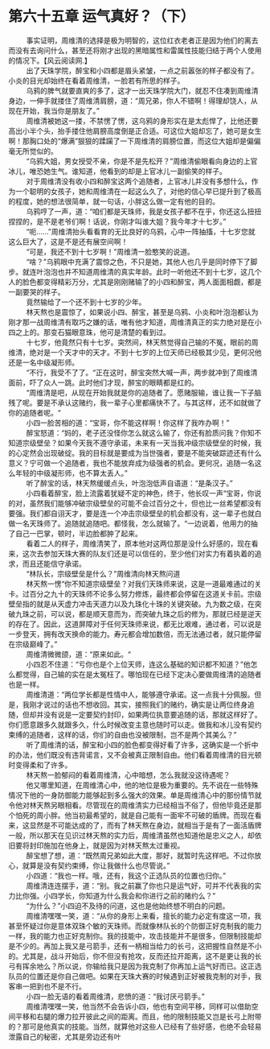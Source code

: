 <h1>第六十五章 运气真好？（下）</h1>
<div id="content">&nbsp&nbsp&nbsp&nbsp&nbsp&nbsp&nbsp&nbsp
 事实证明，周维清的选择是极为明智的，这位红衣老者正是因为他们的离去而没有去询问什么，甚至还将刚才出现的黑暗属性和雷属性技能归结于两个人使用的情况下。【风云阅读网.】
 <br/>&nbsp&nbsp&nbsp&nbsp&nbsp&nbsp&nbsp&nbsp
 出了天珠学院，醉宝和小四都是眉头紧皱，一点之前嚣张的样子都没有了。小炎的目光却始终在看着周维清，一脸若有所思的样子。
 <br/>&nbsp&nbsp&nbsp&nbsp&nbsp&nbsp&nbsp&nbsp
 乌鸦的脾气就要直爽的多了，这才一出天珠学院大门，就忍不住凑到周维清身边，一伸手就搂住了周维清肩膀，道：“周兄弟，你人不错啊！得理却饶人，从现在开始，我当你是朋友了。”
 <br/>&nbsp&nbsp&nbsp&nbsp&nbsp&nbsp&nbsp&nbsp
 周维清被她这一搂，不禁愣了愣，这乌鸦的身形实在是太彪悍了，比他还要高出小半个头，抬手搂住他肩膀高度倒是正合适。可这位大姐却忘了，她可是女生啊！那胸口处的“爆满”狠狠的蹂躏了一下周维清的肩膀位置，而这位大姐却是偏偏毫无所觉似的。
 <br/>&nbsp&nbsp&nbsp&nbsp&nbsp&nbsp&nbsp&nbsp
 “乌鸦大姐，男女授受不亲，你是不是先松开？”周维清偷眼看向身边的上官冰儿，唯恐她生气。谁知道，他看到的却是上官冰儿一副偷笑的样子。
 <br/>&nbsp&nbsp&nbsp&nbsp&nbsp&nbsp&nbsp&nbsp
 对于周维清没有收小四和醉宝这两个追随者，上官冰儿并没有多想什么，作为一个聪明的女孩子，她和周维清在一起这么久了，对他的信心早已提升到了极高的程度，她的想法很简单，就一句话，小胖这么做一定有他的目的。
 <br/>&nbsp&nbsp&nbsp&nbsp&nbsp&nbsp&nbsp&nbsp
 乌鸦哼了一声，道：“咱们都是天珠师，我是女孩子都不在乎，你还这么扭扭捏捏的，是不是老爷们啊！话说，你刚才叫谁大姐？我今年才十七岁。”
 <br/>&nbsp&nbsp&nbsp&nbsp&nbsp&nbsp&nbsp&nbsp
 “呃……”周维清抬头看看育的无比良好的乌鸦，心中一阵抽搐，十七岁您就这么巨大了，这是不是还有展空间啊！
 <br/>&nbsp&nbsp&nbsp&nbsp&nbsp&nbsp&nbsp&nbsp
 “可是，我还不到十七岁啊！”周维清一脸憨笑的说道。
 <br/>&nbsp&nbsp&nbsp&nbsp&nbsp&nbsp&nbsp&nbsp
 “啥？”乌鸦眼中充满了震惊之色，不只是她，其他人也几乎是同时停下了脚步。就连叶泡泡也并不知道周维清的真实年龄。此时一听他还不到十七岁，这几个人的脸色都变得精彩万分，尤其是刚刚赌输了的小四和醉宝，两人面面相觑，都是一副要哭的样子。
 <br/>&nbsp&nbsp&nbsp&nbsp&nbsp&nbsp&nbsp&nbsp
 竟然输给了一个还不到十七岁的少年。
 <br/>&nbsp&nbsp&nbsp&nbsp&nbsp&nbsp&nbsp&nbsp
 林天熬也是震惊了，如果说小四、醉宝，甚至是乌鸦、小炎和叶泡泡都认为刚才那一战周维清有取巧之嫌的话，唯有他才知道，周维清真正的实力绝对是在小四之上的。那变石猫眼意珠，他可是清楚的看到过。
 <br/>&nbsp&nbsp&nbsp&nbsp&nbsp&nbsp&nbsp&nbsp
 十七岁，他竟然只有十七岁。突然间，林天熬觉得自己输的不冤，眼前的周维清，绝对是一个天才中的天才。不到十七岁的上位天师已经极其少见，更何况他还是一名中级凝形师。
 <br/>&nbsp&nbsp&nbsp&nbsp&nbsp&nbsp&nbsp&nbsp
 “不行，我受不了了。“正在这时，醉宝突然大喊一声，两步就冲到了周维清面前，吓了众人一跳。此时他们才现，醉宝的眼睛都是红的。
 <br/>&nbsp&nbsp&nbsp&nbsp&nbsp&nbsp&nbsp&nbsp
 “周维清是吧，从现在开始我就是你的追随者了。愿赌服输，谁让我一下子脑残了呢。要是不承认这赌约，我一辈子心里都痛快不了。与其这样，还不如就做了你的追随者呢。“
 <br/>&nbsp&nbsp&nbsp&nbsp&nbsp&nbsp&nbsp&nbsp
 小四一脸苦相的道：“宝哥，你不能这样啊！你这样了我咋办啊！”
 <br/>&nbsp&nbsp&nbsp&nbsp&nbsp&nbsp&nbsp&nbsp
 醉宝怒道：“妈的，老子还没怪你怎么就这么输了，你还有脸质问我？你知不知道宗级壁垒？如果今天我不遵守承诺，未来有一天当我冲级宗级壁垒的时候，我的心定然会出现破绽。我的目标就是要成为当世强者，要是不能突破踪迹还有什么意义？宁可做一个追随者，我也不能放弃成为级强者的机会。更何况，追随一名这么年轻的中级凝形师，也不算太丢人。”
 <br/>&nbsp&nbsp&nbsp&nbsp&nbsp&nbsp&nbsp&nbsp
 听了醉宝的话，林天熬缓缓点头，叶泡泡低声自语道：“是条汉子。”
 <br/>&nbsp&nbsp&nbsp&nbsp&nbsp&nbsp&nbsp&nbsp
 小四看着醉宝，脸上流露着犹疑不定的神色，终于，他长叹一声“宝哥，你说的对，虽然我们能够冲破宗级壁垒的可能不会过百分之十，但也比一丝希望都没有要强。我们都自诩天才，要是连一个冲击宗级壁垒的机会都没有，这一辈子也就白做一名天珠师了。追随就追随吧。都怪我，怎么就输了。“一边说着，他用力的抽了自己一巴掌，顿时，半边脸都肿了起来。
 <br/>&nbsp&nbsp&nbsp&nbsp&nbsp&nbsp&nbsp&nbsp
 看着二人的样子，周维清笑了，原本他对这两位那是没什么好感的，现在看来，这次去参加天珠大赛的队友们还是可以信任的，至少他们对实力有着执着的追求，而且还能信守承诺。
 <br/>&nbsp&nbsp&nbsp&nbsp&nbsp&nbsp&nbsp&nbsp
 “林队长，宗级壁垒是什么？”周维清向林天熬问道
 <br/>&nbsp&nbsp&nbsp&nbsp&nbsp&nbsp&nbsp&nbsp
 林天熬一愣“你不知道宗级壁垒？对我们天珠师来说，这是一道最难通过的关卡。过百分之九十的天珠师不论多么努力修炼，最终都会停留在这道关卡前。宗级壁垒指的就是从天虚力冲击天道力以及九珠化十珠的关键突破。九为数之级，在突破九珠之前，可以说，都是顺天意而为，而突破九珠之后的修为，那就已经是逆天的存在了。因此，这道屏障对于任何天珠师来说，都无比艰难，通过者，可以说是一步登天，拥有改天换命的能力。寿元都会增加数倍，而无法通过者，就只能停留在宗级巅峰了。”
 <br/>&nbsp&nbsp&nbsp&nbsp&nbsp&nbsp&nbsp&nbsp
 周维清微微颌，道：“原来如此。“
 <br/>&nbsp&nbsp&nbsp&nbsp&nbsp&nbsp&nbsp&nbsp
 小四忍不住道：“亏你也是个上位天师，连这么基础的知识都不知道？”他怎么都觉得，自己输的实在是太冤枉了。哪怕现在已经下定决心要做周维清的追随者也是一样。
 <br/>&nbsp&nbsp&nbsp&nbsp&nbsp&nbsp&nbsp&nbsp
 周维清道：“两位学长都是性情中人，能够遵守承诺。这一点我十分佩服。但是，我刚才说过的话也不想收回。其实，接照我们的赌约，确实是让两位终身追随，但却并没有说是一定要契约封印，如果两位执意要追随的话，那就这样好了。你们愿意跟多久就跟多久，什么时候改变主意也随时可以走。做我和冰儿没有契约束缚的追随者，这样的话，你们的自由也没被限制，岂不是两个其美么？”
 <br/>&nbsp&nbsp&nbsp&nbsp&nbsp&nbsp&nbsp&nbsp
 听了周维清的话，醉宝和小四的脸色都变得好看了许多，这确实是一个折中的办法，他们既没有违背诺言，又不会被真正限制自由。他们看着周维清的目光顿时变得柔和了许多。
 <br/>&nbsp&nbsp&nbsp&nbsp&nbsp&nbsp&nbsp&nbsp
 林天熬一脸郁闷的看着周维清，心中暗想，怎么我就没这待遇呢？
 <br/>&nbsp&nbsp&nbsp&nbsp&nbsp&nbsp&nbsp&nbsp
 他又哪里知道，在周维清心中，他的地位是极为重要的。先不说在一些特殊情况下他的一身防御能力能够起到多么强大的效果。单是周维清心中的那份情节就令他对林天熬另眼相看。尽管现在的周维清实力已经相当不俗了，但他毕竟还是那个怕死的周小胖。他当初最希望的，就是自己能有一面牢不可破的盾牌。而现在看来，这显然是不可能达成的了，而有了林天熬在身边，就相当于是有了一面活盾牌一般，所以那天在见识过林天熬的实力后，周维清虽然也知道他是忠义之人，却依旧要将封印施加在他身上，就是因为对林天熬太过重视。
 <br/>&nbsp&nbsp&nbsp&nbsp&nbsp&nbsp&nbsp&nbsp
 醉宝想了想，道：“既然周兄弟如此大度，那好，就暂时先这样吧。不过你放心，就算是没有契约束缚，你让我做什么也尽管说。”
 <br/>&nbsp&nbsp&nbsp&nbsp&nbsp&nbsp&nbsp&nbsp
 小四道：“我也一样。哦，还有，我这个正选队员的位置也归你。”
 <br/>&nbsp&nbsp&nbsp&nbsp&nbsp&nbsp&nbsp&nbsp
 周维清连连摆手，道：“别。我之前赢了你也只是运气好，可并不代表我的实力比你强。小四学长，你知道为什么我会和你进行之前的赌约么？”
 <br/>&nbsp&nbsp&nbsp&nbsp&nbsp&nbsp&nbsp&nbsp
 “为什么？”小四迫不及待的问道，这也是他始终想不明白的问题。
 <br/>&nbsp&nbsp&nbsp&nbsp&nbsp&nbsp&nbsp&nbsp
 周维清嘿嘿一笑，道：“从你的身形上来看，擅长的能力必定有度这一项，我甚至怀疑过你是意体双珠个敏的天珠师。而就像林队长的个防御正好克制我的能力一样，我的能力也正好克制你。我的技能中，攻击技能并不是很多，但限制技能却是不少的。再加上我又是弓箭手，还有一柄相当给力的长弓，这把握性自然是不小的。尤其是，战斗开始后，你不但没有抢攻，反而还拉开距离，这不是更让我的长弓有挥余地么？所以说，你输给我只是因为我克制了你再加上运气好而已。这正选队员的位置还是你自己做吧。如果在天珠大赛的时候遇到正好被我克制的对手，我客串一把到也不是不行。
 <br/>&nbsp&nbsp&nbsp&nbsp&nbsp&nbsp&nbsp&nbsp
 小四一脸无语的看着周维清，悲愤的道：“我讨厌弓箭手。”
 <br/>&nbsp&nbsp&nbsp&nbsp&nbsp&nbsp&nbsp&nbsp
 周维清嘿嘿一笑，他当然不会告诉小四，他也有空间平移，同样可以借助空间平移和右腿的爆力拉开彼此之间的距离。而且，他的限制技能又岂是长弓上附带的？那可是他真实的技能。当然，就算他对这些人已经有了些好感，也绝不会轻易泄露自己的秘密，尤其是旁边还有叶
 <br/>&nbsp&nbsp&nbsp&nbsp&nbsp&nbsp&nbsp&nbsp
 <br/>&nbsp&nbsp&nbsp&nbsp&nbsp&nbsp&nbsp&nbsp
</div>

